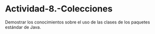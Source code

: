 # Actividad-8.-Colecciones
Demostrar los conocimientos sobre el uso de las clases de los paquetes estándar de Java.
